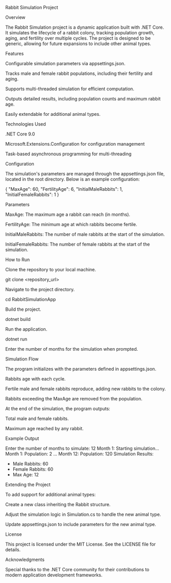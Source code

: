 Rabbit Simulation Project

Overview

The Rabbit Simulation project is a dynamic application built with .NET Core. It simulates the lifecycle of a rabbit colony, tracking population growth, aging, and fertility over multiple cycles. The project is designed to be generic, allowing for future expansions to include other animal types.

Features

Configurable simulation parameters via appsettings.json.

Tracks male and female rabbit populations, including their fertility and aging.

Supports multi-threaded simulation for efficient computation.

Outputs detailed results, including population counts and maximum rabbit age.

Easily extendable for additional animal types.

Technologies Used

.NET Core 9.0

Microsoft.Extensions.Configuration for configuration management

Task-based asynchronous programming for multi-threading

Configuration

The simulation's parameters are managed through the appsettings.json file, located in the root directory. Below is an example configuration:

{
  "MaxAge": 60,
  "FertilityAge": 6,
  "InitialMaleRabbits": 1,
  "InitialFemaleRabbits": 1
}

Parameters

MaxAge: The maximum age a rabbit can reach (in months).

FertilityAge: The minimum age at which rabbits become fertile.

InitialMaleRabbits: The number of male rabbits at the start of the simulation.

InitialFemaleRabbits: The number of female rabbits at the start of the simulation.

How to Run

Clone the repository to your local machine.

git clone <repository_url>

Navigate to the project directory.

cd RabbitSimulationApp

Build the project.

dotnet build

Run the application.

dotnet run

Enter the number of months for the simulation when prompted.

Simulation Flow

The program initializes with the parameters defined in appsettings.json.

Rabbits age with each cycle.

Fertile male and female rabbits reproduce, adding new rabbits to the colony.

Rabbits exceeding the MaxAge are removed from the population.

At the end of the simulation, the program outputs:

Total male and female rabbits.

Maximum age reached by any rabbit.

Example Output

Enter the number of months to simulate:
12
Month 1: Starting simulation...
Month 1: Population: 2
...
Month 12: Population: 120
Simulation Results:
- Male Rabbits: 60
- Female Rabbits: 60
- Max Age: 12

Extending the Project

To add support for additional animal types:

Create a new class inheriting the Rabbit structure.

Adjust the simulation logic in Simulation.cs to handle the new animal type.

Update appsettings.json to include parameters for the new animal type.

License

This project is licensed under the MIT License. See the LICENSE file for details.

Acknowledgments

Special thanks to the .NET Core community for their contributions to modern application development frameworks.

